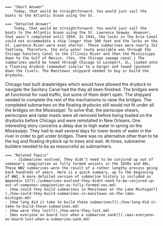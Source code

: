 
    === "Short Answer"
        Today, that would be straightforward. You would just sail the boats to the Atlantic Ocean using the St.

    === "Detailed Answer"
        Today, that would be straightforward. You would just sail the boats to the Atlantic Ocean using the St. Lawrence Seaway. However, that wasn’t completed until 1959. In 1941, the locks in the Erie Canal could not accommodate a ship longer than 300 feet and the locks on the St. Lawrence River were even shorter. These submarines were nearly 312 feetlong. Therefore, the only water route available was through the Chicago Sanitary Canal to the Illinois River and then the Mississippi down to the Gulf of Mexico. (Yes, the Chicago sewage canal.) The submarines would be towed through Chicago to Lockport, IL, loaded onto a floating drydock (somewhat similar to a barge) and towed (pushed) down the rivers. The Manitowoc shipyard needed to buy or build the drydocks.
Chicago had built drawbridges which would have allowed the drydock to navigate the Sanitary Canal had the they all been finished. The bridges were all functional for road traffic, but some of them didn’t open. The shipyard needed to complete the rest of the mechanisms to raise the bridges.
The completed submarines on the floating drydocks still would not fit under all the bridges on the Mississippi. To solve that, the periscope shears, periscopes and radar masts were all removed before being loaded on the drydocks before Chicago and were reinstalled in New Orleans.
One interesting story concerns a delay due to high water in spring on the Mississippi. They had to wait several days for lower levels of water in the river in order to get under bridges. There was no alternative other than to tie the tug and floating drydock up to trees and wait. At times, submarine builders needed to be as resourceful as submariners.

    === "Related Topics"
        - [Submarines evolved. They didn’t need to be conjured up out of someone’s imagination as fully formed vessels in the 1930s and 40s. These WW2 submarines were the result of a rather lengthy process going back hundreds of years. Here is a quick summary, up to the beginning of WW2. A more detailed version of submarine history is included as Appendix 13?](./submarines-evolved-they-didnt-need-to-be-conjured-up-out-of-someones-imagination-as-fully-formed-ves.md)
    - [How could they build submarines in Manitowoc on the Lake Michigan?](./how-could-they-build-submarines-in-manitowoc-on-the-lake-michigan.md)
    - [How long did it take to build these submarines?](./how-long-did-it-take-to-build-these-submarines.md)
    - [How were they lost?](./how-were-they-lost.md)
    - [Was everyone on board lost when a submarine sank?](./was-everyone-on-board-lost-when-a-submarine-sank.md)
